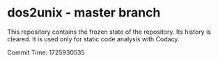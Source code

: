 # dos2unix - master branch

This repository contains the frozen state of the repository.
Its history is cleared. It is used only for static code
analysis with Codacy.

Commit Time: 1725930535